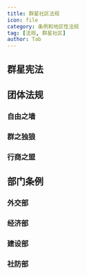```yaml
---
title: 群星社区法规
icon: file
category: 条例和地区性法规
tag: [法规, 群星社区]
author: Tab
---
```


## 群星宪法
## 团体法规
### 自由之墙
### 群之独狼
### 行商之盟
## 部门条例
### 外交部
### 经济部
### 建设部
### 社防部